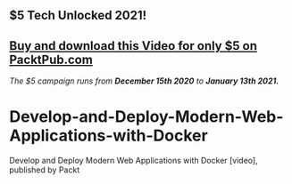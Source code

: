 ## $5 Tech Unlocked 2021!
[Buy and download this Video for only $5 on PacktPub.com](https://www.packtpub.com/product/develop-and-deploy-modern-web-applications-with-docker-video/9781788999618)
-----
*The $5 campaign         runs from __December 15th 2020__ to __January 13th 2021.__*

# Develop-and-Deploy-Modern-Web-Applications-with-Docker
 Develop and Deploy Modern Web Applications with Docker [video], published by Packt
